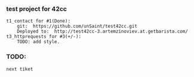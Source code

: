 ### test project for 42cc
    
    t1_contact for #1(Done):
        git:  https://github.com/unSaint/test42cc.git
        Deployed to:  http://test42cc-3.artemzinoviev.at.getbarista.com/
    t3_httprequests for #3(+/-):
        TODO: add style.

### TODO:
    next tiket 
